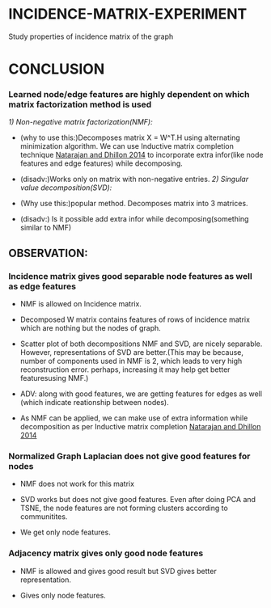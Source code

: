 # INCIDENCE-MATRIX-EXPERIMENT
Study properties of incidence matrix of the graph

# CONCLUSION
### Learned node/edge features are highly dependent on which matrix factorization method is used

*1) Non-negative matrix factorization(NMF):*

  - (why to use this:)Decomposes matrix X = W^T.H using alternating minimization algorithm. We can use Inductive matrix completion technique [Natarajan and Dhillon 2014](https://academic.oup.com/bioinformatics/article/30/12/i60/385272) to incorporate extra infor(like node features and edge features) while decomposing.
    
  - (disadv:)Works only on matrix with non-negative entries.
*2) Singular value decomposition(SVD):*

  - (Why use this:)popular method. Decomposes matrix into 3 matrices.
    
  - (disadv:) Is it possible add extra infor while decomposing(something similar to NMF)
    
## OBSERVATION:

### Incidence matrix gives good separable node features as well as edge features

  - NMF is allowed on Incidence matrix.
    
  - Decomposed W matrix contains features of rows of incidence matrix which are nothing but the nodes of graph.
    
  - Scatter plot of both decompositions NMF and SVD, are nicely separable. However, representations of SVD are better.(This may be because, number of components used in NMF is 2, which leads to very high reconstruction error. perhaps, increasing it may help get better featuresusing NMF.)
    
  - ADV: along with good features, we are getting features for edges as well (which indicate reationship between nodes).
  - As NMF can be applied, we can make use of extra information while decomposition as per Inductive matrix completion [Natarajan and Dhillon 2014](https://academic.oup.com/bioinformatics/article/30/12/i60/385272)

    
### Normalized Graph Laplacian does not give good features for nodes

  - NMF does not work for this matrix
    
  - SVD works but does not give good features. Even after doing PCA and TSNE, the node features are not forming clusters according to communitites.
    
  - We get only node features.

### Adjacency matrix gives only good node features

  - NMF is allowed and gives good result but SVD gives better representation.
    
  - Gives only node features.
